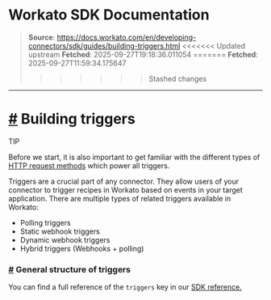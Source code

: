 # Workato SDK Documentation

> **Source**: https://docs.workato.com/en/developing-connectors/sdk/guides/building-triggers.html
<<<<<<< Updated upstream
> **Fetched**: 2025-09-27T19:18:36.011054
=======
> **Fetched**: 2025-09-27T11:59:34.175647
>>>>>>> Stashed changes

---

# [#](<#building-triggers>) Building triggers

TIP

Before we start, it is also important to get familiar with the different types of [HTTP request methods](</developing-connectors/sdk/sdk-reference/http.html>) which power all triggers.

Triggers are a crucial part of any connector. They allow users of your connector to trigger recipes in Workato based on events in your target application. There are multiple types of related triggers available in Workato:

  * Polling triggers
  * Static webhook triggers
  * Dynamic webhook triggers
  * Hybrid triggers (Webhooks + polling)

### [#](<#general-structure-of-triggers>) General structure of triggers

You can find a full reference of the `triggers` key in our [SDK reference.](</developing-connectors/sdk/sdk-reference/triggers.html>)
